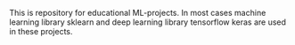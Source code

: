 This is repository for educational ML-projects. In most cases machine learning library sklearn and deep learning library tensorflow keras are used in these projects.
